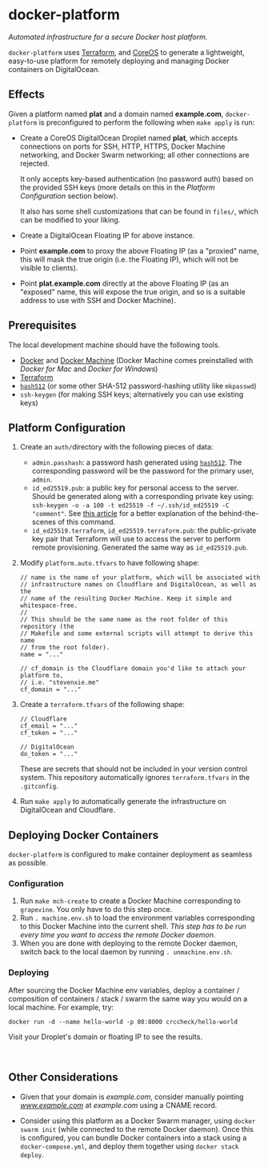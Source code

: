 # docker-platform

_Automated infrastructure for a secure Docker host platform._

`docker-platform` uses [Terraform](https://www.terraform.io), and
[CoreOS](https://coreos.com) to generate a lightweight, easy-to-use platform
for remotely deploying and managing Docker containers on DigitalOcean.

## Effects

Given a platform named **plat** and a domain named **example.com**,
`docker-platform` is preconfigured to perform the following when `make apply` is
run:

- Create a CoreOS DigitalOcean Droplet named **plat**, which accepts connections
  on ports for SSH, HTTP, HTTPS, Docker Machine networking, and Docker Swarm
  networking; all other connections are rejected.

  It only accepts key-based authentication (no password auth)
  based on the provided SSH keys (more details on this in the _Platform
  Configuration_ section below).

  It also has some shell customizations that can be found in `files/`, which
  can be modified to your liking.

- Create a DigitalOcean Floating IP for above instance.
- Point **example.com** to proxy the above Floating IP (as a "proxied" name,
  this will mask the true origin (i.e. the Floating IP), which will not be
  visible to clients).
- Point **plat.example.com** directly at the above Floating IP (as an "exposed"
  name, this will expose the true origin, and so is a suitable address to use
  with SSH and Docker Machine).

## Prerequisites

The local development machine should have the following tools.

- [Docker](https://www.docker.com) and
  [Docker Machine](https://docs.docker.com/machine/install-machine/) (Docker
  Machine comes preinstalled with _Docker for Mac_ and _Docker for Windows_)
- [Terraform](https://www.terraform.io)
- [`hash512`](https://github.com/steven-xie/hash512) (or some other SHA-512
  password-hashing utility like `mkpasswd`)
- `ssh-keygen` (for making SSH keys; alternatively you can use existing keys)

## Platform Configuration

1. Create an `auth/`directory with the following pieces of data:
   - `admin.passhash`: a password hash generated using
     [`hash512`](https://github.com/steven-xie/hash512). The corresponding
     password will be the password for the primary user, `admin`.
   - `id_ed25519.pub`: a public key for personal access to the server. Should
     be generated along with a corresponding private key using:
     `ssh-keygen -o -a 100 -t ed25519 -f ~/.ssh/id_ed25519 -C "comment"`.
     See [this article](https://medium.com/risan/upgrade-your-ssh-key-to-ed25519-c6e8d60d3c54)
     for a better explanation of the behind-the-scenes of this command.
   - `id_ed25519.terraform`, `id_ed25519.terraform.pub`: the public-private
     key pair that Terraform will use to access the server to perform remote
     provisioning. Generated the same way as `id_ed25519.pub`.
2. Modify `platform.auto.tfvars` to have following shape:

   ```hcl
   // name is the name of your platform, which will be associated with
   // infrastructure names on Cloudflare and DigitalOcean, as well as the
   // name of the resulting Docker Machine. Keep it simple and whitespace-free.
   //
   // This should be the same name as the root folder of this repository (the
   // Makefile and some external scripts will attempt to derive this name
   // from the root folder).
   name = "..."

   // cf_domain is the Cloudflare domain you'd like to attach your platform to,
   // i.e. "stevenxie.me"
   cf_domain = "..."
   ```

3. Create a `terraform.tfvars` of the following shape:

   ```hcl
   // Cloudflare
   cf_email = "..."
   cf_token = "..."

   // DigitalOcean
   do_token = "..."
   ```

   These are secrets that should not be included in your version control system.
   This repository automatically ignores `terraform.tfvars` in the `.gitconfig`.

4. Run `make apply` to automatically generate the infrastructure on DigitalOcean
   and Cloudflare.

## Deploying Docker Containers

`docker-platform` is configured to make container deployment as seamless
as possible.

### Configuration

1. Run `make mch-create` to create a Docker Machine corresponding to
   `grapevine`. You only have to do this step once.
2. Run `. machine.env.sh` to load the environment variables corresponding
   to this Docker Machine into the current shell. _This step has to be run
   every time you want to access the remote Docker daemon._
3. When you are done with deploying to the remote Docker daemon, switch back
   to the local daemon by running `. unmachine.env.sh`.

### Deploying

After sourcing the Docker Machine env variables, deploy a container /
composition of containers / stack / swarm the same way you would on a local
machine. For example, try:

```
docker run -d --name hello-world -p 80:8000 crccheck/hello-world
```

Visit your Droplet's domain or floating IP to see the results.

<br />

## Other Considerations

- Given that your domain is _example.com_, consider manually pointing
  _www.example.com_ at _example.com_ using a CNAME record.

- Consider using this platform as a Docker Swarm manager, using
  `docker swarm init` (while connected to the remote Docker daemon). Once this
  is configured, you can bundle Docker containers into a stack using a
  `docker-compose.yml`, and deploy them together using `docker stack deploy`.
